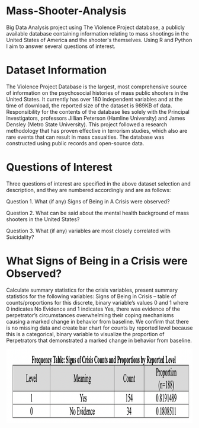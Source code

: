 # Mass-Shooter-Analysis
Big Data Analysis project using The Violence Project database, a publicly available database containing information relating to mass shootings in the United States of America and the shooter's themselves. Using R and Python I aim to answer several questions of interest.

# Dataset Information
The Violence Project Database is the largest, most comprehensive source of information on the psychosocial histories of mass public shooters in the United States. It currently has over 180 independent variables and at the time of download, the reported size of the dataset is 989KB of data. Responsibility for the contents of the database lies solely with the Principal Investigators, professors Jillian Peterson (Hamline University) and James Densley (Metro State University). This project followed a research methodology that has proven effective in terrorism studies, which also are rare events that can result in mass casualties. The database was constructed using public records and open-source data.

# Questions of Interest
Three questions of interest are specified in the above dataset selection and description,
and they are numbered accordingly and are as follows:

Question 1. What (if any) Signs of Being in A Crisis were observed?

Question 2. What can be said about the mental health background of mass shooters in the United States?

Question 3. What (if any) variables are most closely correlated with Suicidality?

# What Signs of Being in a Crisis were Observed?
Calculate summary statistics for the crisis variables, present summary statistics for the following variables: Signs of Being in Crisis – table of counts/proportions for this discrete, binary variable’s values 0 and 1 where 0 indicates No Evidence and 1 indicates Yes, there was evidence of the perpetrator’s circumstances overwhelming their coping mechanisms causing a marked change in behavior from baseline. We confirm that there is no missing data and create bar chart for counts by reported level because this is a categorical, binary variable to visualize the proportion of Perpetrators that demonstrated a marked change in behavior from baseline.

<p align="center">
<img src="https://github.com/acbattin/Mass-Shooter-Analysis/blob/main/FrequencyCrisis.png?raw=true" width="600" height="200"/>
</p>
